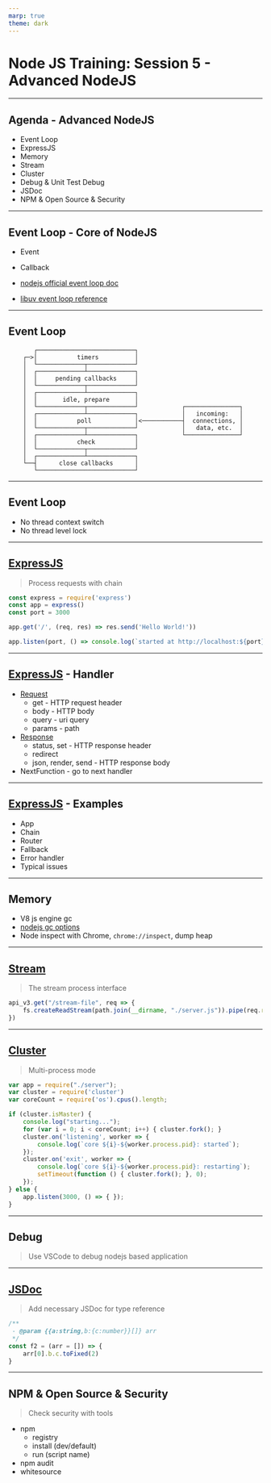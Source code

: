 ```yaml
---
marp: true
theme: dark
---
```


# Node JS Training: Session 5 - Advanced NodeJS

---

## Agenda - Advanced NodeJS

- Event Loop
- ExpressJS
- Memory
- Stream
- Cluster
- Debug & Unit Test Debug
- JSDoc
- NPM & Open Source & Security

---

## Event Loop - Core of NodeJS



- Event
- Callback



- [nodejs official event loop doc](https://nodejs.org/zh-cn/docs/guides/event-loop-timers-and-nexttick/)
- [libuv event loop reference](http://docs.libuv.org/en/v1.x/loop.html)

---

## Event Loop

```text
       ┌───────────────────────────┐
    ┌─>│           timers          │
    │  └─────────────┬─────────────┘
    │  ┌─────────────┴─────────────┐
    │  │     pending callbacks     │
    │  └─────────────┬─────────────┘
    │  ┌─────────────┴─────────────┐
    │  │       idle, prepare       │
    │  └─────────────┬─────────────┘            ┌───────────────┐
    │  ┌─────────────┴─────────────┐            │   incoming:   │
    │  │           poll            │<───────────┤  connections, │
    │  └─────────────┬─────────────┘            │   data, etc.  │
    │  ┌─────────────┴─────────────┐            └───────────────┘
    │  │           check           │
    │  └─────────────┬─────────────┘
    │  ┌─────────────┴─────────────┐
    └──┤      close callbacks      │
       └───────────────────────────┘
```

---

## Event Loop



- No thread context switch
- No thread level lock

---

## [ExpressJS](https://expressjs.com/)

> Process requests with chain

```js
const express = require('express')
const app = express()
const port = 3000

app.get('/', (req, res) => res.send('Hello World!'))

app.listen(port, () => console.log(`started at http://localhost:${port}`))
```

---

## [ExpressJS](https://expressjs.com/) - Handler

- [Request](https://expressjs.com/en/4x/api.html#req)
    - get - HTTP request header
    - body - HTTP body
    - query - uri query
    - params - path
- [Response](https://expressjs.com/en/4x/api.html#res)
    - status, set - HTTP response header
    - redirect
    - json, render, send - HTTP response body
- NextFunction - go to next handler

---

## [ExpressJS](https://expressjs.com/) - Examples



- App
- Chain
- Router
- Fallback
- Error handler
- Typical issues

---

## Memory



- V8 js engine gc
- [nodejs gc options](https://gist.github.com/listochkin/10973974)
- Node inspect with Chrome, `chrome://inspect`, dump heap

---

## [Stream](https://nodejs.org/docs/latest-v10.x/api/stream.html)

> The stream process interface

```js
api_v3.get("/stream-file", req => {
    fs.createReadStream(path.join(__dirname, "./server.js")).pipe(req.res)
})
```

---

## [Cluster](https://nodejs.org/docs/latest-v10.x/api/cluster.html)

> Multi-process mode

```js
var app = require("./server");
var cluster = require('cluster')
var coreCount = require('os').cpus().length;

if (cluster.isMaster) {
    console.log("starting...");
    for (var i = 0; i < coreCount; i++) { cluster.fork(); }
    cluster.on('listening', worker => {
        console.log(`core ${i}-${worker.process.pid}: started`);
    });
    cluster.on('exit', worker => {
        console.log(`core ${i}-${worker.process.pid}: restarting`);
        setTimeout(function () { cluster.fork(); }, 0);
    });
} else {
    app.listen(3000, () => { });
}
```

---

## Debug

> Use VSCode to debug nodejs based application

---

## [JSDoc](https://jsdoc.app)



> Add necessary JSDoc for type reference



```js
/**
 - @param {{a:string,b:{c:number}}[]} arr 
 */
const f2 = (arr = []) => {
    arr[0].b.c.toFixed(2)
}
```

---

## NPM & Open Source & Security



> Check security with tools



- npm
    - registry
    - install (dev/default)
    - run (script name)
- npm audit
- whitesource